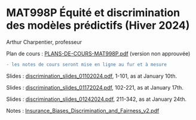 # MAT998P Équité et discrimination des modèles prédictifs (Hiver 2024)

Arthur Charpentier, professeur

Plan de cours : [PLANS-DE-COURS-MAT998P.pdf](https://freakonometrics.hypotheses.org/files/2024/01/PLANS-DE-COURS-MAT998P.pdf) (version non approuvée)

```diff
- les notes de cours seront mise en ligne au fur et à mesure
```

Slides : [discrimination_slides_01102024.pdf](https://github.com/freakonometrics/MAT998X/blob/main/docs/discrimination_slides_01102024.pdf), 1-101, as at January 10th.

Slides : [discrimination_slides_01172024.pdf](https://github.com/freakonometrics/MAT998X/blob/main/docs/discrimination_slides_01172024.pdf), 102-221, as at January 17th.

Slides : [discrimination_slides_01242024.pdf](https://github.com/freakonometrics/MAT998X/blob/main/docs/discrimination_slides_01242024.pdf), 211-342, as at January 24th.

Notes : [Insurance_Biases_Discrimination_and_Fairness_v2.pdf](http://freakonometrics.free.fr/Insurance_Biases_Discrimination_and_Fairness_v2.pdf)

